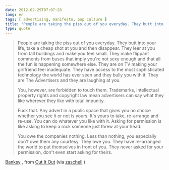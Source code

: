 ```yaml
---
date: 2012-02-29T07:07:28
lang: en
tags: [ advertising, manifesto, pop culture ]
title: "People are taking the piss out of you everyday. They butt into your"
type: quote
---
```


> People are taking the piss out of you everyday. They butt into your
> life, take a cheap shot at you and then disappear. They leer at you
> from tall buildings and make you feel small. They make flippant
> comments from buses that imply you're not sexy enough and that all the
> fun is happening somewhere else. They are on TV making your girlfriend
> feel inadequate. They have access to the most sophisticated technology
> the world has ever seen and they bully you with it. They are The
> Advertisers and they are laughing at you.
>
> You, however, are forbidden to touch them. Trademarks, intellectual
> property rights and copyright law mean advertisers can say what they
> like wherever they like with total impunity.
>
> Fuck that. Any advert in a public space that gives you no choice
> whether you see it or not is yours. It's yours to take, re-arrange and
> re-use. You can do whatever you like with it. Asking for permission is
> like asking to keep a rock someone just threw at your head.
>
> You owe the companies nothing. Less than nothing, you especially don't
> owe them any courtesy. They owe you. They have re-arranged the world
> to put themselves in front of you. They never asked for your
> permission, don't even start asking for theirs.

[Banksy](http://www.banksy.co.uk/ "Banksy") , from [Cut It
Out](http://www.artofthestate.co.uk/banksy/banksy_cut_it_out_book.htm "Cut It Out")
(via [zaschell](http://periphery.org/) )


